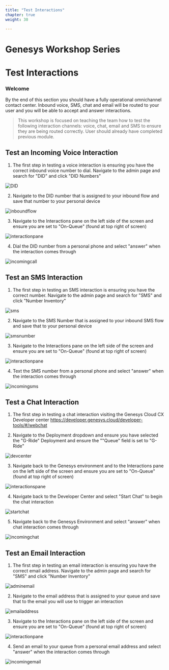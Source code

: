 ```yaml
---
title: "Test Interactions"
chapter: true
weight: 30

---
```


# Genesys Workshop Series

# Test Interactions

### Welcome

By the end of this section you should have a fully operational omnichannel contact center. Inbound voice, SMS, chat and email will be routed to your user and you will be able to accept and answer interactions. 

> This workshop is focused on teaching the team how to test the following interaction channels: voice, chat, email and SMS to ensure they are being routed correctly. User should already have completed previous module.

## Test an Incoming Voice Interaction
1. The first step in testing a voice interaction is ensuring you have the correct inbound voice number to dial. Navigate to the admin page and search for "DID" and click "DID Numbers"

![DID](images/DID.jpg)

2. Navigate to the DID number that is assigned to your inbound flow and save that number to your personal device

![inboundflow](images/inboundflow.jpg)




3. Navigate to the Interactions pane on the left side of the screen and ensure you are set to "On-Queue" (found at top right of screen)

![interactionpane](images/interactionpane.jpg)

4. Dial the DID number from a personal phone and select "answer" when the interaction comes through

![incomingcall](images/incomingcall.jpg)



## Test an SMS Interaction

  1. The first step in testing an SMS interaction is ensuring you have the correct number. Navigate to the admin page and search for "SMS" and click "Number Inventory"

  ![sms](images/sms.jpg)

  2. Navigate to the SMS Number that is assigned to your inbound SMS flow and save that to your personal device

  ![smsnumber](images/smsnumber.jpg)

3. Navigate to the Interactions pane on the left side of the screen and ensure you are set to "On-Queue" (found at top right of screen)

![interactionpane](images/interactionpane.jpg)

4. Text the SMS number from a personal phone and select "answer" when the interaction comes through

![incomingsms](images/incomingsms.jpg)

## Test a Chat Interaction

1. The first step in testing a chat interaction visiting the Genesys Cloud CX Developer center 
https://developer.genesys.cloud/developer-tools/#/webchat

2. Navigate to the Deployment dropdown and ensure you have selected the "G-Ride" Deployment and ensure the ""Queue" field is set to "G-Ride"

![devcenter](images/chatdev.jpg)

3. Navigate back to the Genesys environment and to the Interactions pane on the left side of the screen and ensure you are set to "On-Queue" (found at top right of screen)

![interactionspane](images/interactionpane.jpg)

4. Navigate back to the Developer Center and select "Start Chat" to begin the chat interaction

![startchat](images/startchat.jpg)

5. Navigate back to the Genesys Environment and select "answer" when chat interaction comes through

![incomingchat](images/incomingchat.jpg)

## Test an Email Interaction

1. The first step in testing an email interaction is ensuring you have the correct email address. Navigate to the admin page and search for "SMS" and click "Number Inventory"

![adminemail](images/adminemail.jpg)

2. Navigate to the email address that is assigned to your queue and save that to the email you will use to trigger an interaction

![emailaddress](images/emailaddress.jpg)

3. Navigate to the Interactions pane on the left side of the screen and ensure you are set to "On-Queue" (found at top right of screen)

![interactionpane](images/interactionpane.jpg)

4. Send an email to your queue from a personal email address and select "answer" when the interaction comes through

![incomingemail](images/incomingemail.jpg)